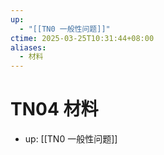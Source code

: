```yaml
---
up:
  - "[[TN0 一般性问题]]"
ctime: 2025-03-25T10:31:44+08:00
aliases:
  - 材料
---
```


# TN04 材料

- up: [[TN0 一般性问题]]
